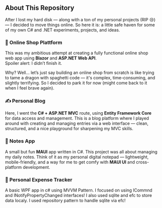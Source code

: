 ## About This Repository

After I lost my hard disk — along with a ton of my personal projects (RIP 😢) — I decided to move things online. So here it is: a little safe haven for some of my own C# and .NET experiments, projects, and ideas.

### 🛒 Online Shop Plattform

This was my ambitious attempt at creating a fully functional online shop web app using **Blazor** and **ASP.NET Web API**.  
Spoiler alert: I didn’t finish it.

Why? Well... let’s just say building an online shop from scratch is like trying to tame a dragon with spaghetti code — it's complex, time-consuming, and slightly terrifying. So I decided to park it for now (might come back to it when I feel brave again).

### ✍️ Personal Blog

Here, I went the **C# + ASP.NET MVC** route, using **Entity Framework Core** for data access and management. This is a blog platform where I played around with creating and managing entries via a web interface — clean, structured, and a nice playground for sharpening my MVC skills.

### 📝 Notes App

A small but fun **MAUI** app written in C#. This project was all about managing my daily notes. Think of it as my personal digital notepad — lightweight, mobile-friendly, and a way for me to get comfy with **MAUI UI** and cross-platform development.

### 📝 Personal Expense Tracker
A basic WPF app in c# using MVVM Pattern. I focused on using ICommnd and INotifyPropertyChanged interfaces!
I also used sqlite and efc to store data localy. I used repository pattern to handle sqlite via efc!  
